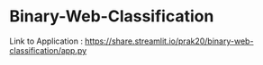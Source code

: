 # Binary-Web-Classification
Link to Application : https://share.streamlit.io/prak20/binary-web-classification/app.py
